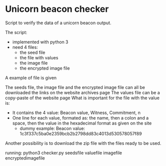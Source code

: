 # Unicorn beacon checker

Script to verify the data of a unicorn beacon output.

The script:
  - implemented with python 3
  - need 4 files:
    - the seed file
    - the file with values
    - the image file
    - the encrypted image file


A example of file is given

The seeds file, the image file and the encrypted image file can all be downloaded the links on the website archives page
The values file can be a copy-paste of the website page
What is important for the file with the value is:
  - It contains the 4 value: Beacon value, Witness, Commitment, n
  - One line for each value, formated as: the name, then a colon and a space, then the value in the hexadecimal format as given on the site
    - dummy example: Beacon value: 1c3f337c5ba0e2359bcb2b2798dd83c4013d530578057f89

Another possibility is to download the zip file with the files ready to be used.


running:
python3 checker.py seedsfile valuefile imagefile encryptedimagefile

